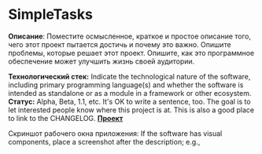 # SimpleTasks
**Описание**: Поместите осмысленное, краткое и простое описание того, чего этот проект пытается достичь и почему это важно. Опишите проблемы, которые решает этот проект. Опишите, как это программное обеспечение может улучшить жизнь своей аудитории.

**Технологический стек:** Indicate the technological nature of the software, including primary programming language(s) and whether the software is intended as standalone or as a module in a framework or other ecosystem.
**Статус:** Alpha, Beta, 1.1, etc. It's OK to write a sentence, too. The goal is to let interested people know where this project is at. This is also a good place to link to the CHANGELOG.
[**Проект**](https://github.com/TohaProger/SimpleTasks/releases/download/v1.0/default.rar)

Скриншот рабочего окна приложения: If the software has visual components, place a screenshot after the description; e.g.,

